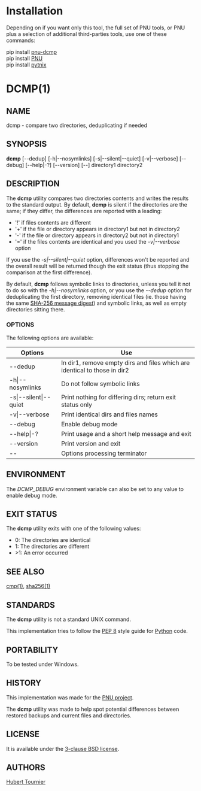 # Installation
Depending on if you want only this tool, the full set of PNU tools, or PNU plus a selection of additional third-parties tools, use one of these commands:

pip install [pnu-dcmp](https://pypi.org/project/pnu-dcmp/)
<br>
pip install [PNU](https://pypi.org/project/PNU/)
<br>
pip install [pytnix](https://pypi.org/project/pytnix/)

# DCMP(1)

## NAME
dcmp - compare two directories, deduplicating if needed

## SYNOPSIS
**dcmp**
\[--dedup\]
\[-h|--nosymlinks\]
\[-s|--silent|--quiet\]
\[-v|--verbose\]
\[--debug\]
\[--help|-?\]
\[--version\]
\[--\]
directory1 directory2

## DESCRIPTION
The **dcmp** utility compares two directories contents and writes the results to the standard output.
By default, **dcmp** is silent if the directories are the same;
if they differ, the differences are reported with a leading:
* '!' if files contents are different
* '+' if the file or directory appears in directory1 but not in directory2
* '-' if the file or directory appears in directory2 but not in directory1
* '=' if the files contents are identical and you used the *-v|--verbose* option

If you use the *-s|--silent|--quiet* option, differences won't be reported and the overall result will be returned though the exit status
(thus stopping the comparison at the first difference).

By default, **dcmp** follows symbolic links to directories, unless you tell it not to do so with the *-h|--nosymlinks* option,
or you use the *--dedup* option for deduplicating the first directory, removing identical files
(ie. those having the same [SHA-256 message digest](https://en.wikipedia.org/wiki/SHA-2)) and symbolic links, as well as empty directories sitting there.

### OPTIONS
The following options are available:

Options | Use
------- | ---
--dedup|In dir1, remove empty dirs and files which are identical to those in dir2
-h\|--nosymlinks|Do not follow symbolic links
-s\|--silent\|--quiet|Print nothing for differing dirs; return exit status only
-v\|--verbose|Print identical dirs and files names
--debug|Enable debug mode
--help\|-?|Print usage and a short help message and exit
--version|Print version and exit
--|Options processing terminator

## ENVIRONMENT
The *DCMP_DEBUG* environment variable can also be set to any value to enable debug mode.

## EXIT STATUS
The **dcmp** utility exits with one of the following values:
* 0: The directories are identical
* 1: The directories are different
* \>1: An error occurred

## SEE ALSO
[cmp(1)](https://www.freebsd.org/cgi/man.cgi?query=cmp),
[sha256(1)](https://www.freebsd.org/cgi/man.cgi?query=sha256)

## STANDARDS
The **dcmp** utility is not a standard UNIX command.

This implementation tries to follow the [PEP 8](https://www.python.org/dev/peps/pep-0008/) style guide for [Python](https://www.python.org/) code.

## PORTABILITY
To be tested under Windows.

## HISTORY
This implementation was made for the [PNU project](https://github.com/HubTou/PNU).

The **dcmp** utility was made to help spot potential differences between restored backups and current files and directories.

## LICENSE
It is available under the [3-clause BSD license](https://opensource.org/licenses/BSD-3-Clause).

## AUTHORS
[Hubert Tournier](https://github.com/HubTou)

